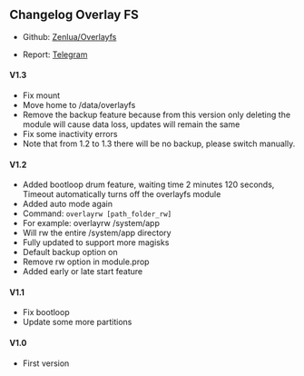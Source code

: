 ## Changelog Overlay FS

+ Github: [Zenlua/Overlayfs](https://github.com/Zenlua/Overlayfs)

+ Report: [Telegram](https://t.me/toolmod)

#### V1.3

+ Fix mount
+ Move home to /data/overlayfs
+ Remove the backup feature because from this version only deleting the module will cause data loss, updates will remain the same
+ Fix some inactivity errors
+ Note that from 1.2 to 1.3 there will be no backup, please switch manually.

#### V1.2

+ Added bootloop drum feature, waiting time 2 minutes 120 seconds, Timeout automatically turns off the overlayfs module
+ Added auto mode again
+ Command: `overlayrw [path_folder_rw]`
+ For example: overlayrw /system/app
+ Will rw the entire /system/app directory
+ Fully updated to support more magisks
+ Default backup option on
+ Remove rw option in module.prop
+ Added early or late start feature

#### V1.1

+ Fix bootloop
+ Update some more partitions

#### V1.0

+ First version
